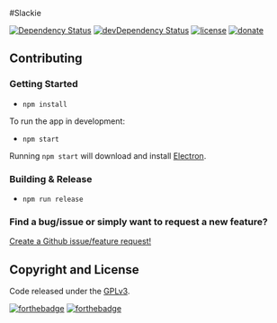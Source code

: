 #Slackie

[![Dependency Status](https://david-dm.org/luigiplr/slackie.svg)](https://david-dm.org/luigiplr/slakie) 
[![devDependency Status](https://david-dm.org/luigiplr/slackie/dev-status.svg)](https://david-dm.org/luigiplr/slakie#info=devDependencies) 
[![license](https://img.shields.io/badge/license-GPLv3-brightgreen.svg)](LICENSE) 
[![donate](https://img.shields.io/badge/paypal-donate-blue.svg)](https://www.paypal.me/luigipoole) 


## Contributing

### Getting Started

- `npm install`

To run the app in development:

- `npm start`

Running `npm start` will download and install [Electron](http://electron.atom.io/).

### Building & Release

- `npm run release`

### Find a bug/issue or simply want to request a new feature?

[Create a Github issue/feature request!](https://github.com/luigiplr/slackie/issues/new)

## Copyright and License

Code released under the [GPLv3](LICENSE).

[![forthebadge](http://forthebadge.com/images/badges/fuck-it-ship-it.svg)](http://forthebadge.com)
[![forthebadge](http://forthebadge.com/images/badges/built-with-love.svg)](http://forthebadge.com)
